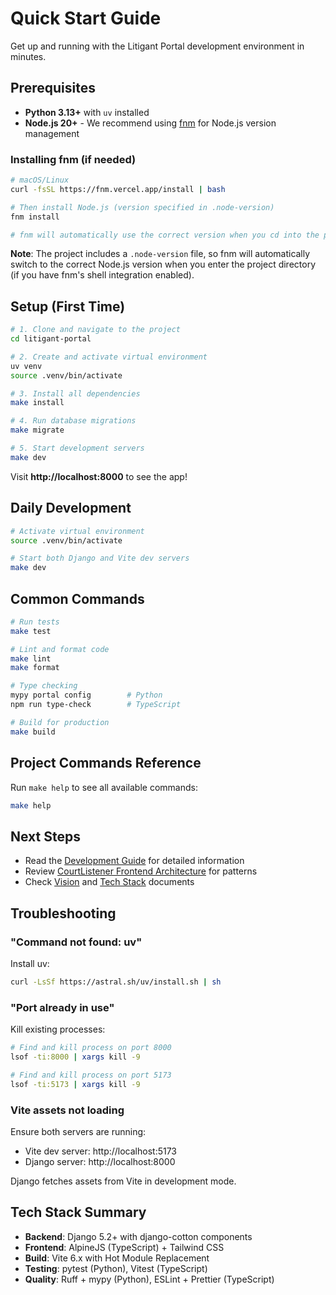 # Quick Start Guide

Get up and running with the Litigant Portal development environment in minutes.

## Prerequisites

- **Python 3.13+** with `uv` installed
- **Node.js 20+** - We recommend using [fnm](https://github.com/Schniz/fnm) for Node.js version management

### Installing fnm (if needed)

```bash
# macOS/Linux
curl -fsSL https://fnm.vercel.app/install | bash

# Then install Node.js (version specified in .node-version)
fnm install

# fnm will automatically use the correct version when you cd into the project
```

**Note**: The project includes a `.node-version` file, so fnm will automatically switch to the correct Node.js version when you enter the project directory (if you have fnm's shell integration enabled).

## Setup (First Time)

```bash
# 1. Clone and navigate to the project
cd litigant-portal

# 2. Create and activate virtual environment
uv venv
source .venv/bin/activate

# 3. Install all dependencies
make install

# 4. Run database migrations
make migrate

# 5. Start development servers
make dev
```

Visit **http://localhost:8000** to see the app!

## Daily Development

```bash
# Activate virtual environment
source .venv/bin/activate

# Start both Django and Vite dev servers
make dev
```

## Common Commands

```bash
# Run tests
make test

# Lint and format code
make lint
make format

# Type checking
mypy portal config        # Python
npm run type-check        # TypeScript

# Build for production
make build
```

## Project Commands Reference

Run `make help` to see all available commands:

```bash
make help
```

## Next Steps

- Read the [Development Guide](./DEVELOPMENT.md) for detailed information
- Review [CourtListener Frontend Architecture](./CourtListener-Frontend-Architecture.md) for patterns
- Check [Vision](../VISION.md) and [Tech Stack](../TECH_STACK.md) documents

## Troubleshooting

### "Command not found: uv"

Install uv:
```bash
curl -LsSf https://astral.sh/uv/install.sh | sh
```

### "Port already in use"

Kill existing processes:
```bash
# Find and kill process on port 8000
lsof -ti:8000 | xargs kill -9

# Find and kill process on port 5173
lsof -ti:5173 | xargs kill -9
```

### Vite assets not loading

Ensure both servers are running:
- Vite dev server: http://localhost:5173
- Django server: http://localhost:8000

Django fetches assets from Vite in development mode.

## Tech Stack Summary

- **Backend**: Django 5.2+ with django-cotton components
- **Frontend**: AlpineJS (TypeScript) + Tailwind CSS
- **Build**: Vite 6.x with Hot Module Replacement
- **Testing**: pytest (Python), Vitest (TypeScript)
- **Quality**: Ruff + mypy (Python), ESLint + Prettier (TypeScript)
